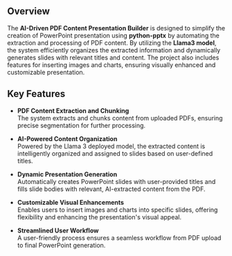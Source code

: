 ## Overview

The **AI-Driven PDF Content Presentation Builder** is designed to simplify the creation of PowerPoint presentation using **python-pptx** by automating the extraction and processing of PDF content. By utilizing the **Llama3 model**, the system efficiently organizes the extracted information and dynamically generates slides with relevant titles and content. The project also includes features for inserting images and charts, ensuring visually enhanced and customizable presentation.

## Key Features

- **PDF Content Extraction and Chunking**  
  The system extracts and chunks content from uploaded PDFs, ensuring precise segmentation for further processing.

- **AI-Powered Content Organization**  
  Powered by the Llama 3 deployed model, the extracted content is intelligently organized and assigned to slides based on user-defined titles.

- **Dynamic Presentation Generation**  
  Automatically creates PowerPoint slides with user-provided titles and fills slide bodies with relevant, AI-extracted content from the PDF.

- **Customizable Visual Enhancements**  
  Enables users to insert images and charts into specific slides, offering flexibility and enhancing the presentation's visual appeal.

- **Streamlined User Workflow**  
  A user-friendly process ensures a seamless workflow from PDF upload to final PowerPoint generation.
